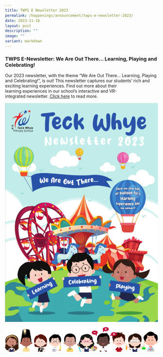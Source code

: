 ```yaml
---
title: TWPS E Newsletter 2023
permalink: /happenings/announcement/twps-e-newsletter-2023/
date: 2023-11-16
layout: post
description: ""
image: ""
variant: markdown
---
```

### TWPS E-Newsletter: We Are Out There... Learning, Playing and Celebrating!

Our 2023 newsletter, with the theme “We Are Out There... Learning, Playing and Celebrating!”, is out! This newsletter captures our students’ rich and exciting learning experiences. Find out more about their learning experiences in our school’s interactive and VR-integrated newsletter. [Click here](https://storage.googleapis.com/twps-newsletter/2023/index.html) to read more.

![](/images/E%20Newsletter/E_newsletter_coverpage.PNG)

![](/images/kids.png)